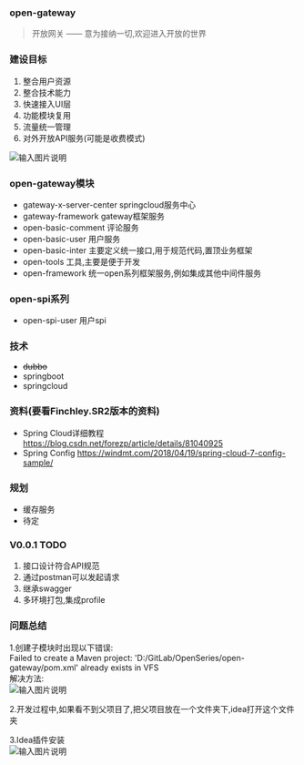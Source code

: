 ### open-gateway
> 开放网关 —— 意为接纳一切,欢迎进入开放的世界

### 建设目标
1. 整合用户资源 
2. 整合技术能力
3. 快速接入UI层
4. 功能模块复用
5. 流量统一管理
6. 对外开放API服务(可能是收费模式)

![输入图片说明](https://images.gitee.com/uploads/images/2018/1204/015815_debe4523_112702.jpeg "9.jpg")

### open-gateway模块
- gateway-x-server-center  springcloud服务中心
- gateway-framework gateway框架服务
- open-basic-comment 评论服务
- open-basic-user 用户服务
- open-basic-inter 主要定义统一接口,用于规范代码,置顶业务框架
- open-tools 工具,主要是便于开发
- open-framework 统一open系列框架服务,例如集成其他中间件服务

### open-spi系列
- open-spi-user 用户spi

### 技术
- ~~dubbo~~
- springboot
- springcloud

### 资料(要看Finchley.SR2版本的资料)
- Spring Cloud详细教程 https://blog.csdn.net/forezp/article/details/81040925
- Spring Config https://windmt.com/2018/04/19/spring-cloud-7-config-sample/

### 规划
- 缓存服务
- 待定

### V0.0.1 TODO
1. 接口设计符合API规范
2. 通过postman可以发起请求
3. 继承swagger
4. 多环境打包,集成profile


### 问题总结
1.创建子模块时出现以下错误:<br />
Failed to create a Maven project: 'D:/GitLab/OpenSeries/open-gateway/pom.xml' already exists in VFS<br />
  解决方法:<br />
![输入图片说明](https://images.gitee.com/uploads/images/2019/0102/154059_b9b3c39b_112702.png "微信截图_20190102153220.png")

2.开发过程中,如果看不到父项目了,把父项目放在一个文件夹下,idea打开这个文件夹

3.Idea插件安装<br />
![输入图片说明](https://images.gitee.com/uploads/images/2019/0104/095407_b5bea096_112702.png "微信截图_20190104094937.png")



